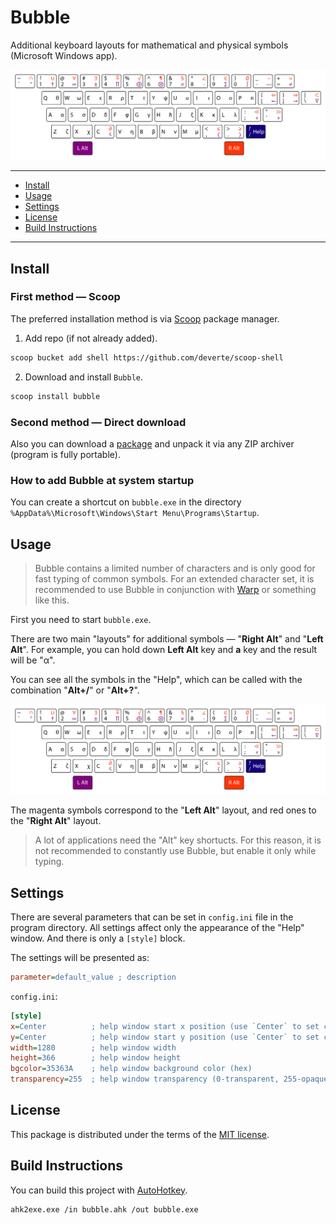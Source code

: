 # Bubble

Additional keyboard layouts for mathematical and physical symbols (Microsoft Windows app).

![layout](./layout.png)

---

- [Install](#install)
- [Usage](#usage)
- [Settings](#settings)
- [License](#license)
- [Build Instructions](#build-instructions)

---

## Install

### First method — Scoop

The preferred installation method is via [Scoop](https://scoop.sh/) package manager.

1. Add repo (if not already added).

```sh
scoop bucket add shell https://github.com/deverte/scoop-shell
```

2. Download and install `Bubble`.

```sh
scoop install bubble
```

### Second method — Direct download

Also you can download a [package](https://github.com/deverte/bubble/releases) and unpack it via any ZIP archiver (program is fully portable).

### How to add Bubble at system startup

You can create a shortcut on `bubble.exe` in the directory `%AppData%\Microsoft\Windows\Start Menu\Programs\Startup`.

## Usage

> Bubble contains a limited number of characters and is only good for fast typing of common symbols.
> For an extended character set, it is recommended to use Bubble in conjunction with [Warp](https://github.com/deverte/keypirinha-warp) or something like this.

First you need to start `bubble.exe`.

There are two main "layouts" for additional symbols — "**Right Alt**" and "**Left Alt**".
For example, you can hold down **Left Alt** key and **a** key and the result will be "α".

You can see all the symbols in the "Help", which can be called with the combination "**Alt+/**" or "**Alt+?**".

![layout](./layout.png)

The magenta symbols correspond to the "**Left Alt**" layout, and red ones to the "**Right Alt**" layout.

> A lot of applications need the "Alt" key shortucts.
> For this reason, it is not recommended to constantly use Bubble, but enable it only while typing.

## Settings

There are several parameters that can be set in `config.ini` file in the program directory.
All settings affect only the appearance of the "Help" window.
And there is only a `[style]` block.

The settings will be presented as:

```ini
parameter=default_value ; description
```

`config.ini`:

```ini
[style]
x=Center          ; help window start x position (use `Center` to set center position)
y=Center          ; help window start y position (use `Center` to set center position)
width=1280        ; help window width
height=366        ; help window height
bgcolor=35363A    ; help window background color (hex)
transparency=255  ; help window transparency (0-transparent, 255-opaque)
```

## License

This package is distributed under the terms of the [MIT license](./LICENSE).

## Build Instructions

You can build this project with [AutoHotkey](https://www.autohotkey.com/).

```sh
ahk2exe.exe /in bubble.ahk /out bubble.exe
```